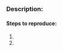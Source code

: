 <!-- Provide a general summary of your changes in the Title above -->

### Description:
<!-- describe the problem or a feature request and its context -->

#### Steps to reproduce:
<!-- In case of a bug -->
  1.
  1.
